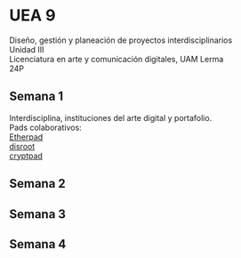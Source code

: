# UEA 9
Diseño, gestión y planeación de proyectos interdisciplinarios  
Unidad III  
Licenciatura en arte y comunicación digitales, UAM Lerma  
24P  
## Semana 1
Interdisciplina, instituciones del arte digital y portafolio.  
Pads colaborativos:  
[Etherpad](https://etherpad.org/)  
[disroot](https://pad.disroot.org/)  
[cryptpad](https://cryptpad.fr/)  
## Semana 2
## Semana 3
## Semana 4
